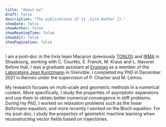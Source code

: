 ```yaml
---
title: "About me"
draft: false
description: "The publications of {{ .Site.Author }}."
showDate: false
showAuthor: false
showReadingTime: false
showEdit: false
showPagination: false
---
```


I am a post-doc in the Inria team Macaron (previously [TONUS](https://team.inria.fr/tonus/)) and [IRMA](https://irma.math.unistra.fr/) in Strasbourg, working with C. Courtès, E. Franck, M. Kraus and L. Navoret. Before that, I was a graduate assistant at [Ensimag](https://ensimag.grenoble-inp.fr/) as a member of the [Laboratoire Jean Kuntzmann](https://www-ljk.imag.fr/) in Grenoble. I completed my PhD in December 2021 in Rennes under the supervision of P. Chartier and M. Lemou.

My research focuses on multi-scale and geometric methods in a numerical context. More specifically, I study the properties of asymptotic expansions and use them to obtain better numerical convergence in stiff problems. During my PhD, I worked on relaxation problems such as the linear Boltzmann equation, and more recently I worked on the Bloch equation. For my post-doc, I study the properties of geometric machine learning when reconstructing vector fields based on trajectories.
